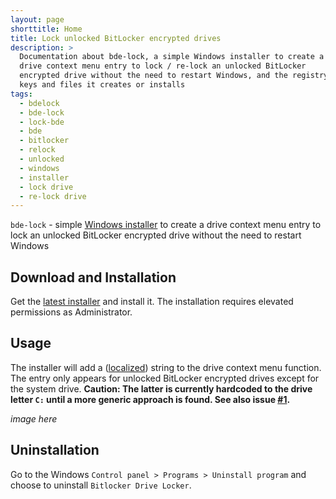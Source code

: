 ```yaml
---
layout: page
shorttitle: Home
title: Lock unlocked BitLocker encrypted drives
description: >
  Documentation about bde-lock, a simple Windows installer to create a
  drive context menu entry to lock / re-lock an unlocked BitLocker
  encrypted drive without the need to restart Windows, and the registry
  keys and files it creates or installs
tags:
  - bdelock
  - bde-lock
  - lock-bde
  - bde
  - bitlocker
  - relock
  - unlocked
  - windows
  - installer
  - lock drive
  - re-lock drive
---
```


`bde-lock` - simple [Windows installer](https://github.com/dleidert/bde-lock/releases/latest) to create a drive context menu entry to lock an unlocked BitLocker encrypted drive without the need to restart Windows

## Download and Installation

Get the [latest installer](https://github.com/dleidert/bde-lock/releases/latest) and install it. The installation requires elevated permissions as Administrator.

## Usage

The installer will add a ([localized](./translation)) string to the drive context menu function. The entry only appears for unlocked BitLocker encrypted drives except for the system drive. **Caution: The latter is currently hardcoded to the drive letter `C:` until a more generic approach is found. See also issue [#1](https://github.com/dleidert/bde-lock/issues/1).**

*image here*

## Uninstallation

Go to the Windows `Control panel > Programs > Uninstall program` and choose to uninstall `Bitlocker Drive Locker`.
